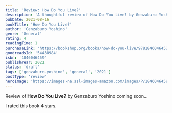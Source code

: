 ```yaml
---
title: 'Review: How Do You Live?'
description: 'A thoughtful review of How Do You Live? by Genzaburo Yoshino'
pubDate: 2021-08-16
bookTitle: 'How Do You Live?'
author: 'Genzaburo Yoshino'
genre: 'General'
rating: 4
readingTime: 1
purchaseLink: 'https://bookshop.org/books/how-do-you-live/9781846046452'
goodreadsId: '54438984'
isbn: '1846046459'
publishYear: 2021
status: 'draft'
tags: ['genzaburo-yoshino', 'general', '2021']
postType: 'review'
heroImage: 'https://images-na.ssl-images-amazon.com/images/P/1846046459.01.L.jpg'
---
```


Review of **How Do You Live?** by Genzaburo Yoshino coming soon...

I rated this book 4 stars.